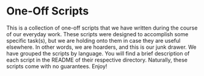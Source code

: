 # One-Off Scripts

This is a collection of one-off scripts that we have written during the course of our everyday work. These scripts were designed to accomplish some specific task(s), but we are holding onto them in case they are useful elsewhere. In other words, we are hoarders, and this is our junk drawer. We have grouped the scripts by language. You will find a brief description of each script in the README of their respective directory. Naturally, these scripts come with no guarantees. Enjoy!

